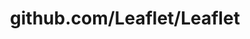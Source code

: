 ---
layout: post
title: github.com/Leaflet/Leaflet
categories: link
tags: [انگلیسی, برنامه‌نویسی]
---